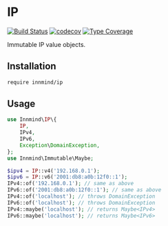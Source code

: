 # IP

[![Build Status](https://github.com/innmind/IP/workflows/CI/badge.svg?branch=master)](https://github.com/innmind/IP/actions?query=workflow%3ACI)
[![codecov](https://codecov.io/gh/innmind/IP/branch/develop/graph/badge.svg)](https://codecov.io/gh/innmind/IP)
[![Type Coverage](https://shepherd.dev/github/innmind/IP/coverage.svg)](https://shepherd.dev/github/innmind/IP)

Immutable IP value objects.

## Installation

```sh
require innmind/ip
```

## Usage

```php
use Innmind\IP\{
    IP,
    IPv4,
    IPv6,
    Exception\DomainException,
};
use Innmind\Immutable\Maybe;

$ipv4 = IP::v4('192.168.0.1');
$ipv6 = IP::v6('2001:db8:a0b:12f0::1');
IPv4::of('192.168.0.1'); // same as above
IPv6::of('2001:db8:a0b:12f0::1'); // same as above
IPv4::of('localhost'); // throws DomainException
IPv6::of('localhost'); // throws DomainException
IPv4::maybe('localhost'); // returns Maybe<IPv4>
IPv6::maybe('localhost'); // returns Maybe<IPv6>
```
